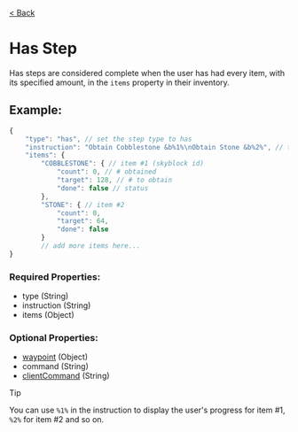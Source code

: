 [< Back](https://github.com/LilFroggy/BingoHelper-Guide-Creation-Process/blob/master/README.md#step-types)
# Has Step
Has steps are considered complete when the user has had every item, with its specified amount, in the ``items`` property in their inventory.

## Example:
```js
{
    "type": "has", // set the step type to has
    "instruction": "Obtain Cobblestone &b%1%\nObtain Stone &b%2%", // tell user what to do
    "items": {
        "COBBLESTONE": { // item #1 (skyblock id)
            "count": 0, // # obtained
            "target": 128, // # to obtain
            "done": false // status
        },
        "STONE": { // item #2
            "count": 0,
            "target": 64,
            "done": false
        }
        // add more items here...
}
```
### Required Properties:
- type (String)
- instruction (String)
- items (Object)

### Optional Properties:
- [waypoint](https://github.com/LilFroggy/BingoHelper-Guide-Creation-Process/blob/master/globalStepProperties/waypoint.md#waypoint-step-property) (Object)
- command (String)
- [clientCommand](https://github.com/LilFroggy/BingoHelper-Guide-Creation-Process/blob/master/globalStepProperties/clientCommand.md#clientcommand-step-property) (String)

> [!TIP]
> You can use ``%1%`` in the instruction to display the user's progress for item #1, ``%2%`` for item #2 and so on.
